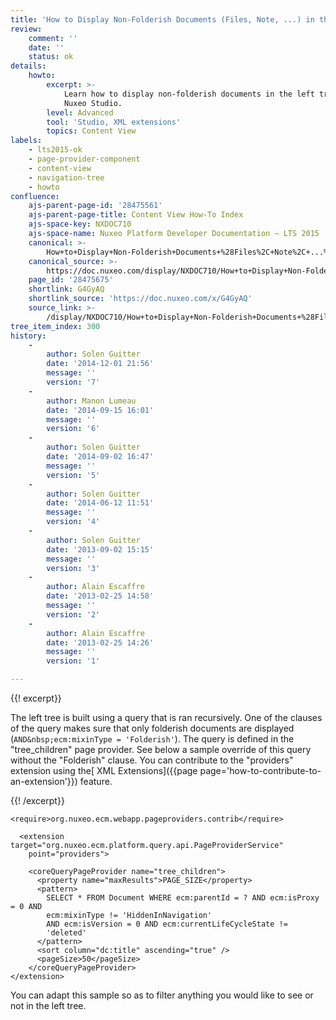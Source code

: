 ```yaml
---
title: 'How to Display Non-Folderish Documents (Files, Note, ...) in the Left Tree'
review:
    comment: ''
    date: ''
    status: ok
details:
    howto:
        excerpt: >-
            Learn how to display non-folderish documents in the left tree with
            Nuxeo Studio.
        level: Advanced
        tool: 'Studio, XML extensions'
        topics: Content View
labels:
    - lts2015-ok
    - page-provider-component
    - content-view
    - navigation-tree
    - howto
confluence:
    ajs-parent-page-id: '28475561'
    ajs-parent-page-title: Content View How-To Index
    ajs-space-key: NXDOC710
    ajs-space-name: Nuxeo Platform Developer Documentation — LTS 2015
    canonical: >-
        How+to+Display+Non-Folderish+Documents+%28Files%2C+Note%2C+...%29+in+the+Left+Tree
    canonical_source: >-
        https://doc.nuxeo.com/display/NXDOC710/How+to+Display+Non-Folderish+Documents+%28Files%2C+Note%2C+...%29+in+the+Left+Tree
    page_id: '28475675'
    shortlink: G4GyAQ
    shortlink_source: 'https://doc.nuxeo.com/x/G4GyAQ'
    source_link: >-
        /display/NXDOC710/How+to+Display+Non-Folderish+Documents+%28Files%2C+Note%2C+...%29+in+the+Left+Tree
tree_item_index: 300
history:
    -
        author: Solen Guitter
        date: '2014-12-01 21:56'
        message: ''
        version: '7'
    -
        author: Manon Lumeau
        date: '2014-09-15 16:01'
        message: ''
        version: '6'
    -
        author: Solen Guitter
        date: '2014-09-02 16:47'
        message: ''
        version: '5'
    -
        author: Solen Guitter
        date: '2014-06-12 11:51'
        message: ''
        version: '4'
    -
        author: Solen Guitter
        date: '2013-09-02 15:15'
        message: ''
        version: '3'
    -
        author: Alain Escaffre
        date: '2013-02-25 14:58'
        message: ''
        version: '2'
    -
        author: Alain Escaffre
        date: '2013-02-25 14:26'
        message: ''
        version: '1'

---
```

{{! excerpt}}

The left tree is built using a query that is ran recursively. One of the clauses of the query makes sure that only folderish documents are displayed (`AND&nbsp;ecm:mixinType = 'Folderish'`). The query is defined in the "tree_children" page provider. See below a sample override of this query without the "Folderish" clause. You can contribute to the "providers" extension using the[ XML Extensions]({{page page='how-to-contribute-to-an-extension'}}) feature.

{{! /excerpt}}

```html/xml
<require>org.nuxeo.ecm.webapp.pageproviders.contrib</require>

  <extension target="org.nuxeo.ecm.platform.query.api.PageProviderService"
    point="providers">

    <coreQueryPageProvider name="tree_children">
      <property name="maxResults">PAGE_SIZE</property>
      <pattern>
        SELECT * FROM Document WHERE ecm:parentId = ? AND ecm:isProxy = 0 AND
        ecm:mixinType != 'HiddenInNavigation'
        AND ecm:isVersion = 0 AND ecm:currentLifeCycleState !=
        'deleted'
      </pattern>
      <sort column="dc:title" ascending="true" />
      <pageSize>50</pageSize>
    </coreQueryPageProvider>
</extension>
```

You can adapt this sample so as to filter anything you would like to see or not in the left tree.
